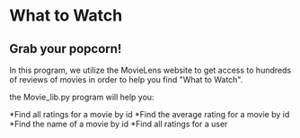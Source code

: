 # What to Watch

## Grab your popcorn!


In this program, we utilize the MovieLens website to get access to hundreds of reviews of movies
in order to help you find "What to Watch".


the Movie_lib.py program will help you:

*Find all ratings for a movie by id
*Find the average rating for a movie by id
*Find the name of a movie by id
*Find all ratings for a user



